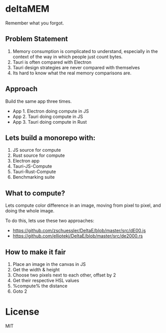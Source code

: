 # deltaMEM
Remember what you forgot.

## Problem Statement
1. Memory consumption is complicated to understand, especially in the context of the way in which people just count bytes.
2. Tauri is often compared with Electron
3. Tauri design strategies are never compared with themselves
4. Its hard to know what the real memory comparisons are.

## Approach
Build the same app three times.
- App 1. Electron doing compute in JS
- App 2. Tauri doing compute in JS
- App 3. Tauri doing compute in Rust

## Lets build a monorepo with:
1. JS source for compute
2. Rust source for compute
3. Electron app
4. Tauri-JS-Compute
5. Tauri-Rust-Compute
6. Benchmarking suite

## What to compute?
Lets compute color difference in an image, moving from pixel to pixel, and doing the whole image.

To do this, lets use these two approaches:

- https://github.com/zschuessler/DeltaE/blob/master/src/dE00.js
- https://github.com/elliotekj/DeltaE/blob/master/src/de2000.rs


## How to make it fair
1. Place an image in the canvas in JS
2. Get the width & height
3. Choose two pixels next to each other, offset by 2
4. Get their respective HSL values
5. %compute% the distance
6. Goto 2

# License
MIT
